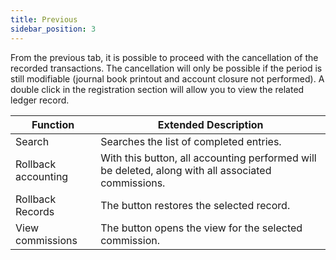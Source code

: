 ```yaml
---
title: Previous
sidebar_position: 3
---
```


From the previous tab, it is possible to proceed with the cancellation of the recorded transactions. The cancellation will only be possible if the period is still modifiable (journal book printout and account closure not performed). A double click in the registration section will allow you to view the related ledger record.









| Function | Extended Description |
| --- | --- |
| Search | Searches the list of completed entries. |
| Rollback accounting | With this button, all accounting performed will be deleted, along with all associated commissions. |
| Rollback Records | The button restores the selected record. |
| View commissions | The button opens the view for the selected commission. |